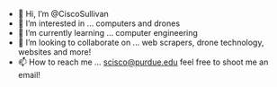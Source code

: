 - 👋 Hi, I’m @CiscoSullivan
- 👀 I’m interested in ... computers and drones
- 🌱 I’m currently learning ... computer engineering
- 💞️ I’m looking to collaborate on ... web scrapers, drone technology, websites and more!
- 📫 How to reach me ... scisco@purdue.edu feel free to shoot me an email! 

<!---
CiscoSullivan/CiscoSullivan is a ✨ special ✨ repository because its `README.md` (this file) appears on your GitHub profile.
You can click the Preview link to take a look at your changes.
--->
